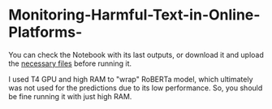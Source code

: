# Monitoring-Harmful-Text-in-Online-Platforms-

You can check the Notebook with its last outputs, or download it and upload the [necessary files](https://github.com/TLeonidas/Monitoring-Harmful-Text-in-Online-Platforms-/tree/main/notebook_files) before running it.

I used T4 GPU and high RAM to "wrap" RoBERTa model, which ultimately was not used for the predictions due to its low performance. So, you should be fine running it with just high RAM.

